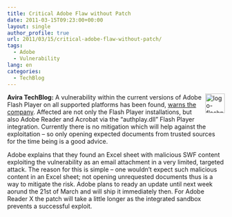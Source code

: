 ```yaml
---
title: Critical Adobe Flaw without Patch
date: 2011-03-15T09:23:00+00:00
layout: single
author_profile: true
url: 2011/03/15/critical-adobe-flaw-without-patch/
tags:
  - Adobe
  - Vulnerability
lang: en
categories: 
  - TechBlog
---
```

[<img title="logo-flashplayer" border="0" alt="logo-flashplayer" align="right" src="http://lh4.ggpht.com/_vaUVXcmC3OI/TX8pCoPGK0I/AAAAAAAADs0/C_EPdTJcAkU/logo-flashplayer_thumb%5B2%5D.jpg?imgmax=800" width="45" height="45" />](http://lh5.ggpht.com/_vaUVXcmC3OI/TX8pBaVIWrI/AAAAAAAADsw/Yb8UJLB5OfQ/s1600-h/logo-flashplayer%5B4%5D.jpg)**Avira TechBlog:** A vulnerability within the current versions of Adobe Flash Player on all supported platforms has been found, [warns the company](http://www.adobe.com/support/security/advisories/apsa11-01.html). Affected are not only the Flash Player installations, but also Adobe Reader and Acrobat via the “authplay.dll” Flash Player integration. Currently there is no mitigation which will help against the exploitation – so only opening expected documents from trusted sources for the time being is a good advice.

Adobe explains that they found an Excel sheet with malicious SWF content exploiting the vulnerability as an email attachment in a very limited, targeted attack. The reason for this is simple – one wouldn’t expect such malicious content in an Excel sheet; not opening unrequested documents thus is a way to mitigate the risk. Adobe plans to ready an update until next week aorund the 21st of March and will ship it immediately then. For Adobe Reader X the patch will take a little longer as the integrated sandbox prevents a successful exploit.